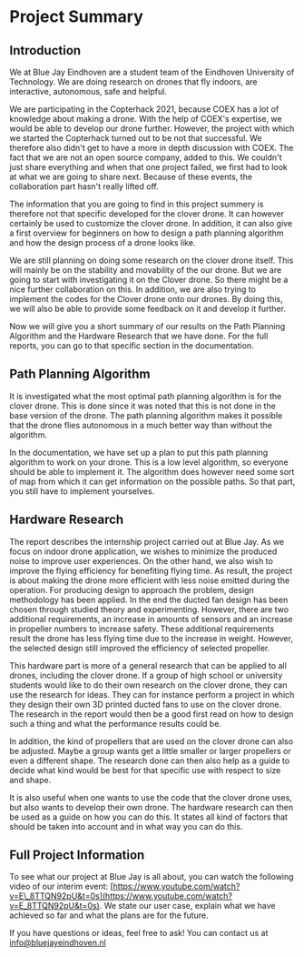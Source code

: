 # Project Summary

## Introduction

We at Blue Jay Eindhoven are a student team of the Eindhoven University of Technology. We are doing research on drones that fly indoors, are interactive, autonomous, safe and helpful.

We are participating in the Copterhack 2021, because COEX has a lot of knowledge about making a drone. With the help of COEX's expertise, we would be able to develop our drone further. However, the project with which we started the Copterhack turned out to be not that successful. We therefore also didn't get to have a more in depth discussion with COEX. The fact that we are not an open source company, added to this. We couldn't just share everything and when that one project failed, we first had to look at what we are going to share next. Because of these events, the collaboration part hasn't really lifted off.

The information that you are going to find in this project summery is therefore not that specific developed for the clover drone. It can however certainly be used to customize the clover drone. In addition, it can also give a first overview for beginners on how to design a path planning algorithm and how the design process of a drone looks like.

We are still planning on doing some research on the clover drone itself. This will mainly be on the stability and movability of the our drone. But we are going to start with investigating it on the Clover drone. So there might be a nice further collaboration on this. In addition, we are also trying to implement the codes for the Clover drone onto our drones. By doing this, we will also be able to provide some feedback on it and develop it further.

Now we will give you a short summary of our results on the Path Planning Algorithm and the Hardware Research that we have done. For the full reports, you can go to that specific section in the documentation.

## Path Planning Algorithm

It is investigated what the most optimal path planning algorithm is for the clover drone. This is done since it was noted that this is not done in the base version of the drone. The path planning algorithm makes it possible that the drone flies autonomous in a much better way than without the algorithm.

In the documentation, we have set up a plan to put this path planning algorithm to work on your drone. This is a low level algorithm, so everyone should be able to implement it. The algorithm does however need some sort of map from which it can get information on the possible paths. So that part, you still have to implement yourselves.

## Hardware Research

The report describes the internship project carried out at Blue Jay. As we focus on indoor drone application, we wishes to minimize the produced noise to improve user experiences. On the other hand, we also wish to improve the flying efficiency for benefiting flying time. As result, the project is about making the drone more efficient with less noise emitted during the operation. For producing design to approach the problem, design methodology has been applied. In the end the ducted fan design has been chosen through studied theory and experimenting. However, there are two additional requirements, an increase in amounts of sensors and an increase in propeller numbers to increase safety. These additional requirements result the drone has less flying time due to the increase in weight. However, the selected design still improved the efficiency of selected propeller.

This hardware part is more of a general research that can be applied to all drones, including the clover drone. If a group of high school or university students would like to do their own research on the clover drone, they can use the research for ideas. They can for instance perform a project in which they design their own 3D printed ducted fans to use on the clover drone. The research in the report would then be a good first read on how to design such a thing and what the performance results could be.

In addition, the kind of propellers that are used on the clover drone can also be adjusted. Maybe a group wants get a little smaller or larger propellers or even a different shape. The research done can then also help as a guide to decide what kind would be best for that specific use with respect to size and shape.

It is also useful when one wants to use the code that the clover drone uses, but also wants to develop their own drone. The hardware research can then be used as a guide on how you can do this. It states all kind of factors that should be taken into account and in what way you can do this.

## Full Project Information

To see what our project at Blue Jay is all about, you can watch the following video of our interim event: [https://www.youtube.com/watch?v=E\_8TTQN92pU&t=0s](https://www.youtube.com/watch?v=E_8TTQN92pU&t=0s). We state our user case, explain what we have achieved so far and what the plans are for the future.

If you have questions or ideas, feel free to ask! You can contact us at info@bluejayeindhoven.nl

